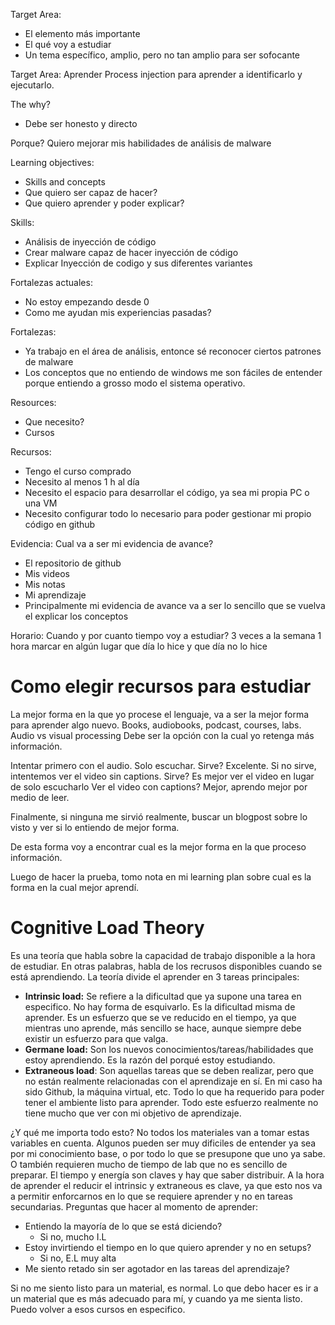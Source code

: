 Target Area:
-  El elemento más importante
- El qué voy a estudiar
- Un tema específico, amplio, pero no tan amplio para ser sofocante

Target Area: Aprender Process injection para aprender a identificarlo y ejecutarlo. 

The why?
- Debe ser honesto y directo

Porque? Quiero mejorar mis habilidades de análisis de malware

Learning objectives:
- Skills and concepts
- Que quiero ser capaz de hacer?
- Que quiero aprender y poder explicar?

Skills:
- Análisis de inyección de código
- Crear malware capaz de hacer inyección de código
- Explicar Inyección de codigo y sus diferentes variantes

Fortalezas actuales:
- No estoy empezando desde 0
- Como me ayudan mis experiencias pasadas?

Fortalezas:
- Ya trabajo en el área de análisis, entonce sé reconocer ciertos patrones de malware
- Los conceptos que no entiendo de windows me son fáciles de entender porque entiendo a grosso modo el sistema operativo. 

Resources:
- Que necesito?
- Cursos

Recursos:
- Tengo el curso comprado
- Necesito al menos 1 h al día
- Necesito el espacio para desarrollar el código, ya sea mi propia PC o una VM
- Necesito configurar todo lo necesario para poder gestionar mi propio código en github

Evidencia:
Cual va a ser mi evidencia de avance?
- El repositorio de github
- Mis videos
- Mis notas
- Mi aprendizaje
- Principalmente mi evidencia de avance va a ser lo sencillo que se vuelva el explicar los conceptos

Horario:
Cuando y por cuanto tiempo voy a estudiar?
3 veces a la semana 1 hora
marcar en algún lugar que día lo hice y que día no lo hice

# Como elegir recursos para estudiar
La mejor forma en la que yo procese el lenguaje, va a ser la mejor forma para aprender algo nuevo. 
Books, audiobooks, podcast, courses, labs.
Audio vs visual processing
Debe ser la opción con la cual yo retenga más información. 

Intentar primero con el audio. Solo escuchar. 
Sirve? Excelente. 
Si no sirve, intentemos ver el video sin captions. 
Sirve? Es mejor ver el video en lugar de solo escucharlo
Ver el video con captions? Mejor, aprendo mejor por medio de leer. 

Finalmente, si ninguna me sirvió realmente, buscar un blogpost sobre lo visto y ver si lo entiendo de mejor forma. 

De esta forma voy a encontrar cual es la mejor forma en la que proceso información. 

Luego de hacer la prueba, tomo nota en mi learning plan sobre cual es la forma en la cual mejor aprendí. 

# Cognitive Load Theory
Es una teoría que habla sobre la capacidad de trabajo disponible a la hora de estudiar. En otras palabras, habla de los recrusos disponibles cuando se está aprendiendo. 
La teoría divide el aprender en 3 tareas principales:
* **Intrinsic load:** Se refiere a la dificultad que ya supone una tarea en especifico. No hay forma de esquivarlo. Es la dificultad misma de aprender. Es un esfuerzo que se ve reducido en el tiempo, ya que mientras uno aprende, más sencillo se hace, aunque siempre debe existir un esfuerzo para que valga. 
* **Germane load:** Son los nuevos conocimientos/tareas/habilidades que estoy aprendiendo. Es la razón del porqué estoy estudiando. 
* **Extraneous load**: Son aquellas tareas que se deben realizar, pero que no están realmente relacionadas con el aprendizaje en sí. En mi caso ha sido Github, la máquina virtual, etc. Todo lo que ha requerido para poder tener el ambiente listo para aprender. Todo este esfuerzo realmente no tiene mucho que ver con mi objetivo de aprendizaje. 

¿Y qué me importa todo esto?
No todos los materiales van a tomar estas variables en cuenta. Algunos pueden ser muy dificiles de entender ya sea por mi conocimiento base, o por todo lo que se presupone que uno ya sabe. O también requieren mucho de tiempo de lab que no es sencillo de preparar. 
El tiempo y energía son claves y hay que saber distribuir. A la hora de aprender el reducir el intrinsic y extraneous es clave, ya que esto nos va a permitir enforcarnos en lo que se requiere aprender y no en tareas secundarias. 
Preguntas que hacer al momento de aprender:
- Entiendo la mayoría de lo que se está diciendo?
	- Si no, mucho I.L
- Estoy invirtiendo el tiempo en lo que quiero aprender y no en setups?
	- Si no, E.L muy alta
- Me siento retado sin ser agotador en las tareas del aprendizaje?

Si no me siento listo para un material, es normal. Lo que debo hacer es ir a un material que es más adecuado para mí, y cuando ya me sienta listo. Puedo volver a esos cursos en especifico. 


